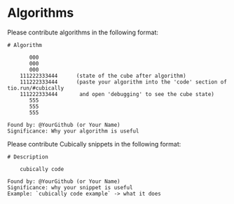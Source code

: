 # Algorithms

Please contribute algorithms in the following format:

    # Algorithm
    
           000
           000
           000
        111222333444      (state of the cube after algorithm)
        111222333444      (paste your algorithm into the 'code' section of tio.run/#cubically
        111222333444       and open 'debugging' to see the cube state)
           555
           555
           555
       
    Found by: @YourGithub (or Your Name)
    Significance: Why your algorithm is useful

Please contribute Cubically snippets in the following format:

    # Description
    
        cubically code
    
    Found by: @YourGithub (or Your Name)
    Significance: why your snippet is useful
    Example: `cubically code example` -> what it does
